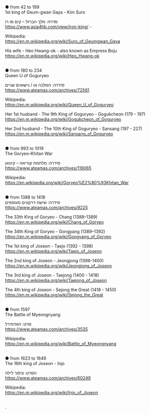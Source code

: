● from 42 to 199 </br> 
1st king of Geum-gwan Gaya - Kim Suro </br> 

סדרה: מלך הברזל – קים סו רו </br> 
https://www.asia4hb.com/view/iron-king/ - </br> 

Wikipedia: </br> 
https://en.m.wikipedia.org/wiki/Suro_of_Geumgwan_Gaya </br> 

His wife - Heo Hwang-ok - 
also known as Empress Boju </br> 
https://en.m.wikipedia.org/wiki/Heo_Hwang-ok </br> 
</br> 

● from 180 to 234 </br> 
Queen U of Goguryeo </br> 

סידרה: המלכה או / נישואים שניים </br> 
https://www.ateamas.com/archives/72561 </br> 

Wikipedia: </br> 
https://en.m.wikipedia.org/wiki/Queen_U_of_Goguryeo </br> 

Her 1st husband - The 9th King of Goguryeo - Gogukcheon (179 - 197) </br> 
https://en.m.wikipedia.org/wiki/Gogukcheon_of_Goguryeo </br> 

Her 2nd husband - The 10th King of Goguryeo - Sansang (197 - 227) </br> 
https://en.m.wikipedia.org/wiki/Sansang_of_Goguryeo </br> 
</br> 

● from 993 to 1019 </br> 
The Goryeo–Khitan War </br> 

סידרה: מלחמת קוריאה – קיטאן </br> 
https://www.ateamas.com/archives/119065 </br> 

Wikipedia: </br> 
https://en.wikipedia.org/wiki/Goryeo%E2%80%93Khitan_War</br>
</br> 

● from 1388 to 1418 </br> 
סידרה: שישה דרקונים מעופפים </br> 
https://www.ateamas.com/archives/9225 </br> 

The 33th King of Goryeo - Chang (1388–1389) </br> 
https://en.m.wikipedia.org/wiki/Chang_of_Goryeo </br> 

The 34th King of Goryeo - Gongyang (1389–1392) </br> 
https://en.m.wikipedia.org/wiki/Gongyang_of_Goryeo </br> 

The 1st king of Joseon - Taejo (1392 - 1398) </br> 
https://en.m.wikipedia.org/wiki/Taejo_of_Joseon </br> 

The 2nd king of Joseon - Jeongjong (1398-1400) </br> 
https://en.m.wikipedia.org/wiki/Jeongjong_of_Joseon </br> 

The 3rd king of Joseon - Taejong (1400 - 1418) </br> 
https://en.m.wikipedia.org/wiki/Taejong_of_Joseon </br> 

The 4th king of Joseon - Sejong the Great (1418 - 1450) </br> 
https://en.m.wikipedia.org/wiki/Sejong_the_Great </br> 
</br> 

● from 1597 </br> 
The Battle of Myeongnyang </br> 

סרט: האדמירל </br> 
https://www.ateamas.com/archives/3535 </br> 

Wikipedia: </br> 
https://en.m.wikipedia.org/wiki/Battle_of_Myeongnyang </br> 
</br> 

● from 1623 to 1649 </br> 
The 16th king of Joseon - Injo </br> 

הסרט: ציפור לילה </br> 
https://www.ateamas.com/archives/60249 </br> 

Wikipedia: </br> 
https://en.m.wikipedia.org/wiki/Injo_of_Joseon </br> 
</br> 

.
